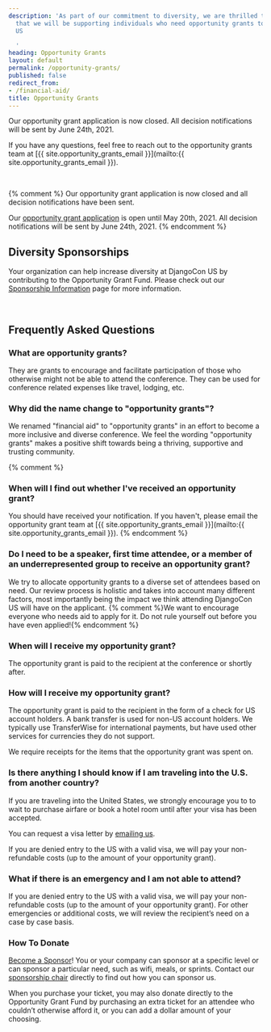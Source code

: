 ```yaml
---
description: 'As part of our commitment to diversity, we are thrilled to announce
  that we will be supporting individuals who need opportunity grants to attend DjangoCon
  US

  '
heading: Opportunity Grants
layout: default
permalink: /opportunity-grants/
published: false
redirect_from:
- /financial-aid/
title: Opportunity Grants
---
```


Our opportunity grant application is now closed. All decision notifications will be sent by June 24th, 2021.

If you have any questions, feel free to reach out to the opportunity grants team at [{{ site.opportunity_grants_email }}](mailto:{{ site.opportunity_grants_email }}).

<br>

{% comment %}
Our opportunity grant application is now closed and all decision notifications have been sent.

Our <a href="{{site.opportunity_grant_application}}">opportunity grant application</a> is open until May 20th, 2021. All decision notifications will be sent by June 24th, 2021.
{% endcomment %}

## Diversity Sponsorships

Your organization can help increase diversity at DjangoCon US by contributing to the Opportunity Grant Fund. Please check out our [Sponsorship Information](/sponsors/information/) page for more information.

<br>

## Frequently Asked Questions

### What are opportunity grants?
They are grants to encourage and facilitate participation of those who otherwise might not be able to attend the conference. They can be used for conference related expenses like travel, lodging, etc.

### Why did the name change to "opportunity grants"?
We renamed "financial aid" to "opportunity grants" in an effort to become a more inclusive and diverse conference. We feel the wording "opportunity grants" makes a positive shift towards being a thriving, supportive and trusting community.

{% comment %}
### When will I find out whether I've received an opportunity grant?

You should have received your notification. If you haven't, please email the opportunity grant team at [{{ site.opportunity_grants_email }}](mailto:{{ site.opportunity_grants_email }}).
{% endcomment %}

### Do I need to be a speaker, first time attendee, or a member of an underrepresented group to receive an opportunity grant?

We try to allocate opportunity grants to a diverse set of attendees based on need. Our review process is holistic and takes into account many different factors, most importantly being the impact we think attending DjangoCon US will have on the applicant. {% comment %}We want to encourage everyone who needs aid to apply for it. Do not rule yourself out before you have even applied!{% endcomment %}

### When will I receive my opportunity grant?

The opportunity grant is paid to the recipient at the conference or shortly after.

### How will I receive my opportunity grant?

The opportunity grant is paid to the recipient in the form of a check for US account holders. A bank transfer is used for non-US account holders. We typically use TransferWise for international payments, but have used other services for currencies they do not support.

We require receipts for the items that the opportunity grant was spent on.

### Is there anything I should know if I am traveling into the U.S. from another country?

If you are traveling into the United States, we strongly encourage you to to wait to purchase airfare or book a hotel room until after your visa has been accepted.

You can request a visa letter by <a href="mailto:{{site.visa_email}}">emailing us</a>.

If you are denied entry to the US with a valid visa, we will pay your non-refundable costs (up to the amount of your opportunity grant).

### What if there is an emergency and I am not able to attend?

If you are denied entry to the US with a valid visa, we will pay your non-refundable costs (up to the amount of your opportunity grant). For other emergencies or additional costs, we will review the recipient’s need on a case by case basis.

### How To Donate

[Become a Sponsor](/sponsors/information/)! You or your company can sponsor at a specific level or can sponsor a particular need, such as wifi, meals, or sprints. Contact our <a href="mailto:{{site.sponsors_email}}">sponsorship chair</a> directly to find out how you can sponsor us.

When you purchase your ticket, you may also donate directly to the Opportunity Grant Fund by purchasing an extra ticket for an attendee who couldn’t otherwise afford it, or you can add a dollar amount of your choosing.
